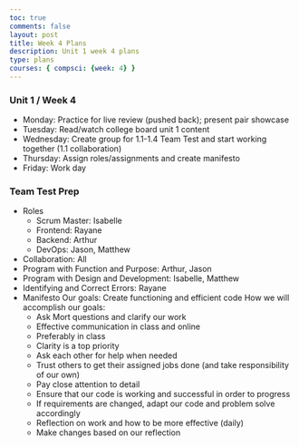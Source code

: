 ```yaml
---
toc: true
comments: false
layout: post
title: Week 4 Plans
description: Unit 1 week 4 plans
type: plans
courses: { compsci: {week: 4} }
---
```


### Unit 1 / Week 4
- Monday: Practice for live review (pushed back); present pair showcase
- Tuesday: Read/watch college board unit 1 content
- Wednesday: Create group for 1.1-1.4 Team Test and start working together (1.1 collaboration)
- Thursday: Assign roles/assignments and create manifesto
- Friday: Work day


### Team Test Prep
- Roles
    - Scrum Master: Isabelle
    - Frontend: Rayane
    - Backend: Arthur
    - DevOps: Jason, Matthew
- Collaboration: All
- Program with Function and Purpose: Arthur, Jason
- Program with Design and Development: Isabelle, Matthew
- Identifying and Correct Errors: Rayane
- Manifesto
    Our goals: Create functioning and efficient code
    How we will accomplish our goals: 
    - Ask Mort questions and clarify our work
    - Effective communication in class and online
    - Preferably in class 
    - Clarity is a top priority
    - Ask each other for help when needed
    - Trust others to get their assigned jobs done (and take responsibility of our own)
    - Pay close attention to detail
    - Ensure that our code is working and successful in order to progress
    - If requirements are changed, adapt our code and problem solve accordingly
    - Reflection on work and how to be more effective (daily)
    - Make changes based on our reflection
